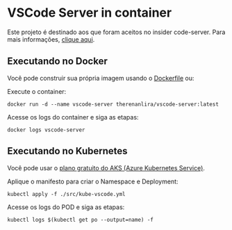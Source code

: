 # VSCode Server in container

Este projeto é destinado aos que foram aceitos no insider code-server.
Para mais informações, [clique aqui](https://code.visualstudio.com/docs/remote/vscode-server).

## Executando no Docker

Você pode construir sua própria imagem usando o [Dockerfile](https://github.com/therenanlira/vscode-server/blob/main/Dockerfile) ou:

Execute o container:

    docker run -d --name vscode-server therenanlira/vscode-server:latest

Acesse os logs do container e siga as etapas:

    docker logs vscode-server

## Executando no Kubernetes

Você pode usar o [plano gratuito do AKS (Azure Kubernetes Service)](https://learn.microsoft.com/en-us/azure/aks/free-standard-pricing-tiers).

Aplique o manifesto para criar o Namespace e Deployment:

    kubectl apply -f ./src/kube-vscode.yml

Acesse os logs do POD e siga as etapas:

    kubectl logs $(kubectl get po --output=name) -f
